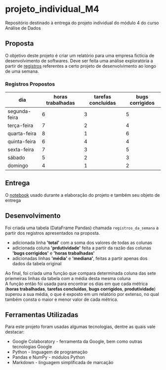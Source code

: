 # projeto_individual_M4
Repositório destinado à entrega do projeto individual do módulo 4 do curso Análise de Dados

## Proposta
O objetivo deste projeto é criar um relatório para uma empresa fictícia de desenvolvimento de softwares. Deve ser feita uma análise exploratória a partir de [registros](#registros) referentes a certo projeto de desenvolvimento ao longo de uma semana.

### Registros Propostos
| dia | horas trabalhadas | tarefas concluídas | bugs corrigidos |
| --- | --- | --- | --- |
| segunda-feira | 6 | 3 | 5 |
| terça-feira | 7 | 2 | 4 |
| quarta-feira | 8 | 1 | 6 |
| quinta-feira | 6 | 4 | 4 |
| sexta-feira | 7 | 3 | 5 |
| sábado | 5 | 2 | 3 |
| domingo | 4 | 1 | 2 |

## Entrega
O [notebook](https://colab.research.google.com/drive/1Ug9BDQu3-vrAeYFlavV7t0gvr2hptusy?usp=sharing) usado durante a elaboração do projeto e também seu objeto de entrega

## Desenvolvimento
Foi criada uma tabela (DataFrame Pandas) chamada `registros_da_semana` a partir dos registros apresentados na proposta.  
* adicionada linha **'total'** com a soma dos valores de todas as colunas
* adicionada coluna **'prdutividade'** feita a partir da razão das colunas **'bugs corrigidos'** e **'horas trabalhadas'**
* adicionadas linhas **'média'** e **'mediana'**, feitas a partir apenas dos dados da tabela original

Ao final, foi criada uma função que compara determinada coluna das sete priemeiras linhas da tabela com a média desta mesma coluna  
A função então foi usada para encontrar os dias em que cada métrica (**horas trabalhadas**, **tarefas concluídas**, **bugs corrigidos**, **produtividade**) superou a sua média, o que é exposto em um relatório por extenso, no qual também consta o maior e menor valor de cada métrica.

## Ferramentas Utilizadas
Para este projeto foram usadas algumas tecnologias, dentre as quais vale destacar:
* Google Colaboratory - ferramenta da Google, bem como outras tecnologias Google
* Python - linguagem de programação
* Pandas e NumPy - módulos Python
* Markdown - linguagem simplificada de marcação
